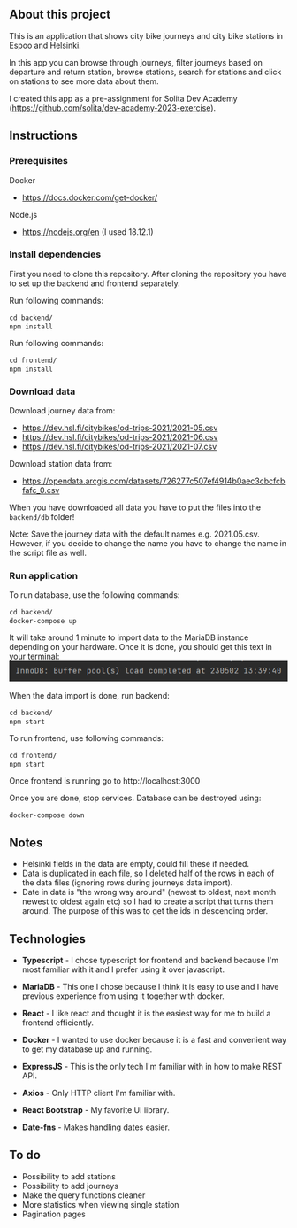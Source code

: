 ## About this project

This is an application that shows city bike journeys and city bike stations in Espoo and Helsinki.

In this  app you can browse through journeys, filter journeys based on departure and return station, browse stations, search for stations and click on stations to see more data about them.

I created this app as a pre-assignment for Solita Dev Academy (https://github.com/solita/dev-academy-2023-exercise).

## Instructions

### Prerequisites
Docker 
* https://docs.docker.com/get-docker/

Node.js 
* https://nodejs.org/en (I used 18.12.1)

### Install dependencies

First you need to clone this repository. After cloning the repository you have to set up the backend and frontend separately.

Run following commands:
```shell
cd backend/
npm install
```
Run following commands:
```shell
cd frontend/
npm install
```

### Download data

Download journey data from:
* https://dev.hsl.fi/citybikes/od-trips-2021/2021-05.csv
* https://dev.hsl.fi/citybikes/od-trips-2021/2021-06.csv
* https://dev.hsl.fi/citybikes/od-trips-2021/2021-07.csv

Download station data from:
* https://opendata.arcgis.com/datasets/726277c507ef4914b0aec3cbcfcbfafc_0.csv

When you have downloaded all data you have to put the files into the `backend/db` folder! 

Note: Save the journey data with the default names e.g. 2021.05.csv. However, if you decide to change the name you have to change the name in the script file as well.


### Run application

To run database, use the following commands:
``` shell
cd backend/
docker-compose up
```
It will take around 1 minute to import data to the MariaDB instance depending on your hardware. Once it is done, you should get this text in your terminal: ![img.png](frontend/terminalimage.png)

When the data import is done, run backend:
``` shell
cd backend/
npm start
```

To run frontend, use following commands:
``` shell
cd frontend/
npm start
```

Once frontend is running go to http://localhost:3000

Once you are done, stop services. Database can be destroyed using:
```shell
docker-compose down
```


## Notes

* Helsinki fields in the data are empty, could fill these if needed.
* Data is duplicated in each file, so I deleted half of the rows in each of the data files (ignoring rows during journeys data import).
* Date in data is "the wrong way around" (newest to oldest, next month newest to oldest again etc) so I had to create a script that turns them around. The purpose of this was to get the ids in descending order.

## Technologies

* **Typescript** - I chose typescript for frontend and backend because I'm most familiar with it and I prefer using it over javascript.
* **MariaDB** - This one I chose because I think it is easy to use and I have previous experience from using it together with docker.
* **React** - I like react and thought it is the easiest way for me to build a frontend efficiently.
* **Docker** - I wanted to use docker because it is a fast and convenient way to get my database up and running.


* **ExpressJS** - This is the only tech I'm familiar with in how to make REST API. 
* **Axios** - Only HTTP client I'm familiar with.
* **React Bootstrap** - My favorite UI library.
* **Date-fns** - Makes handling dates easier.

## To do

* Possibility to add stations
* Possibility to add journeys
* Make the query functions cleaner
* More statistics when viewing single station
* Pagination pages